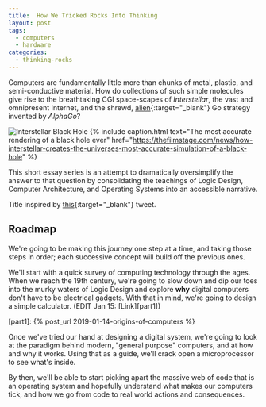 ```yaml
---
title:  How We Tricked Rocks Into Thinking
layout: post
tags:
  - computers
  - hardware
categories:
  - thinking-rocks
---
```


Computers are fundamentally little more than chunks of metal,
plastic, and semi-conductive material. How do collections of such
simple molecules give rise to the breathtaking CGI space-scapes of
*Interstellar*, the vast and omnipresent Internet, and the shrewd,
[alien<i class="fa fa-external-link"></i>][wired]{:target="_blank"}
Go strategy invented by *AlphaGo*?

[wired]: https://www.wired.com/2016/03/sadness-beauty-watching-googles-ai-play-go

<!-- MORE -->

![Interstellar Black
Hole](https://thefilmstage.com/wp-content/uploads/2014/10/interstellar_blackhole.png)
{% include caption.html
    text="The most accurate rendering of a black hole ever"
    href="https://thefilmstage.com/news/how-interstellar-creates-the-universes-most-accurate-simulation-of-a-black-hole" %}

This short essay series is an attempt to dramatically oversimplify
the answer to that question by consolidating the teachings of Logic
Design, Computer Architecture, and Operating Systems into an
accessible narrative.

Title inspired by [this<i class="fa
fa-external-link"></i>][twitter]{:target="_blank"} tweet.

[twitter]: https://twitter.com/daisyowl/status/841802094361235456

## Roadmap

We're going to be making this journey one step at a time, and taking
those steps in order; each successive concept will build off the
previous ones.

We'll start with a quick survey of computing technology through the
ages. When we reach the 19th century, we're going to slow down and
dip our toes into the murky waters of Logic Design and explore
**why** digital computers don't have to be electrical gadgets. With
that in mind, we're going to design a simple calculator.
(EDIT Jan 15: [Link][part1])

[part1]: {% post_url 2019-01-14-origins-of-computers %}

Once we've tried our hand at designing a digital system, we're going
to look at the paradigm behind modern, "general purpose" computers,
and at how and why it works. Using that as a guide, we'll crack open
a microprocessor to see what's inside.

By then, we'll be able to start picking apart the massive web of code
that is an operating system and hopefully understand what makes our
computers tick, and how we go from code to real world actions and
consequences.
